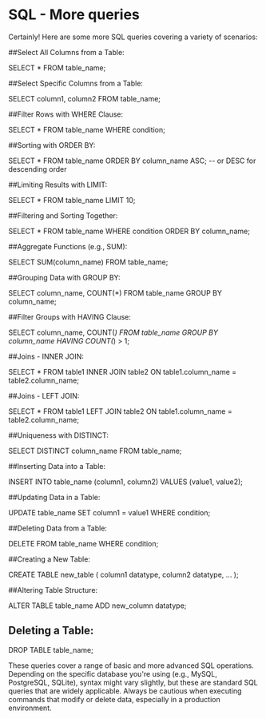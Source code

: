#	SQL - More queries

Certainly! Here are some more SQL queries covering a variety of scenarios:



##Select All Columns from a Table:

SELECT * FROM table_name;


##Select Specific Columns from a Table:

SELECT column1, column2 FROM table_name;


##Filter Rows with WHERE Clause:

SELECT * FROM table_name WHERE condition;


##Sorting with ORDER BY:

SELECT * FROM table_name ORDER BY column_name ASC; -- or DESC for descending order


##Limiting Results with LIMIT:

SELECT * FROM table_name LIMIT 10;


##Filtering and Sorting Together:

SELECT * FROM table_name WHERE condition ORDER BY column_name;


##Aggregate Functions (e.g., SUM):

SELECT SUM(column_name) FROM table_name;


##Grouping Data with GROUP BY:

SELECT column_name, COUNT(*) FROM table_name GROUP BY column_name;


##Filter Groups with HAVING Clause:

SELECT column_name, COUNT(*) FROM table_name GROUP BY column_name HAVING COUNT(*) > 1;


##Joins - INNER JOIN:

SELECT * FROM table1 INNER JOIN table2 ON table1.column_name = table2.column_name;


##Joins - LEFT JOIN:

SELECT * FROM table1 LEFT JOIN table2 ON table1.column_name = table2.column_name;


##Uniqueness with DISTINCT:

SELECT DISTINCT column_name FROM table_name;


##Inserting Data into a Table:

INSERT INTO table_name (column1, column2) VALUES (value1, value2);


##Updating Data in a Table:

UPDATE table_name SET column1 = value1 WHERE condition;


##Deleting Data from a Table:

DELETE FROM table_name WHERE condition;


##Creating a New Table:

CREATE TABLE new_table (
  column1 datatype,
  column2 datatype,
  ...
);


##Altering Table Structure:

ALTER TABLE table_name ADD new_column datatype;


## Deleting a Table:

DROP TABLE table_name;


These queries cover a range of basic and more advanced SQL operations. Depending on the specific database you're using (e.g., MySQL, PostgreSQL, SQLite), syntax might vary slightly, but these are standard SQL queries that are widely applicable. Always be cautious when executing commands that modify or delete data, especially in a production environment.





